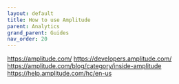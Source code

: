 ```yaml
---
layout: default
title: How to use Amplitude
parent: Analytics
grand_parent: Guides
nav_order: 20
---
```


https://amplitude.com/
https://developers.amplitude.com/
https://amplitude.com/blog/category/inside-amplitude
https://help.amplitude.com/hc/en-us
